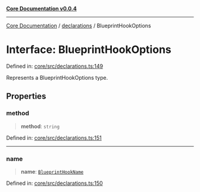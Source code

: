 [**Core Documentation v0.0.4**](../../README.md)

***

[Core Documentation](../../modules.md) / [declarations](../README.md) / BlueprintHookOptions

# Interface: BlueprintHookOptions

Defined in: [core/src/declarations.ts:149](https://github.com/stonemjs/core/blob/2adc2da4c7e3b5a9f593c198ba7e8ad639651777/src/declarations.ts#L149)

Represents a BlueprintHookOptions type.

## Properties

### method

> **method**: `string`

Defined in: [core/src/declarations.ts:151](https://github.com/stonemjs/core/blob/2adc2da4c7e3b5a9f593c198ba7e8ad639651777/src/declarations.ts#L151)

***

### name

> **name**: [`BlueprintHookName`](../type-aliases/BlueprintHookName.md)

Defined in: [core/src/declarations.ts:150](https://github.com/stonemjs/core/blob/2adc2da4c7e3b5a9f593c198ba7e8ad639651777/src/declarations.ts#L150)
